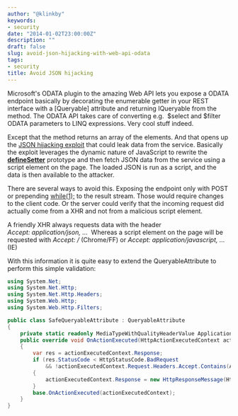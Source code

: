 ```yaml
---
author: "@klinkby"
keywords:
- security
date: "2014-01-02T23:00:00Z"
description: ""
draft: false
slug: avoid-json-hijacking-with-web-api-odata
tags:
- security
title: Avoid JSON hijacking
---
```



Microsoft's ODATA plugin to the amazing Web API lets you expose a ODATA endpoint basically by decorating the enumerable getter in your REST interface with a [Queryable] attribute and returning IQueryable<T> from the method. The ODATA API takes care of converting e.g.  $select and $filter ODATA parameters to LINQ expressions. Very cool stuff indeed.

Except that the method returns an array of the elements. And that opens up the [JSON hijacking exploit](http://haacked.com/archive/2009/06/25/json-hijacking.aspx/) that could leak data from the service. Basically the exploit leverages the dynamic nature of JavaScript to rewrite the [ __defineSetter__](https://developer.mozilla.org/en-US/docs/Web/JavaScript/Reference/Global_Objects/Object/defineSetter?redirectlocale=en-US&redirectslug=JavaScript%2FReference%2FGlobal_Objects%2FObject%2FdefineSetter) prototype and then fetch JSON data from the service using a script element on the page. The loaded JSON is run as a script, and the data is then available to the attacker.

There are several ways to avoid this. Exposing the endpoint only with POST or prepending [ while(1);](http://stackoverflow.com/questions/2669690/why-does-google-prepend-while1-to-their-json-responses) to the result stream. Those would require changes to the client code. Or the server could verify that the incoming request did actually come from a XHR and not from a malicious script element.

A friendly XHR always requests data with the header *Accept: application/json, …*  Whereas a script element on the page will be requested with *Accept: */** (Chrome/FF) or *Accept: application/javascript, …* (IE)

With this information it is quite easy to extend the QueryableAttribute to perform this simple validation:

```C#
using System.Net;
using System.Net.Http;
using System.Net.Http.Headers;
using System.Web.Http;
using System.Web.Http.Filters;

public class SafeQueryableAttribute : QueryableAttribute
{
    private static readonly MediaTypeWithQualityHeaderValue ApplicationJson =         MediaTypeWithQualityHeaderValue.Parse("application/json");
    public override void OnActionExecuted(HttpActionExecutedContext actionExecutedContext)
    {
        var res = actionExecutedContext.Response;
        if (res.StatusCode < HttpStatusCode.BadRequest
            && !actionExecutedContext.Request.Headers.Accept.Contains(ApplicationJson))
        {
            actionExecutedContext.Response = new HttpResponseMessage(HttpStatusCode.Forbidden);
        }
        base.OnActionExecuted(actionExecutedContext);
    }
} 
 ```